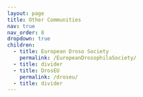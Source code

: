 ```yaml
---
layout: page
title: Other Communities
nav: true
nav_order: 8
dropdown: true
children:
  - title: European Droso Society
    permalink: /EuropeanDrosophilaSociety/
  - title: divider
  - title: DrosEU
    permalink: /droseu/
  - title: divider
---
```

